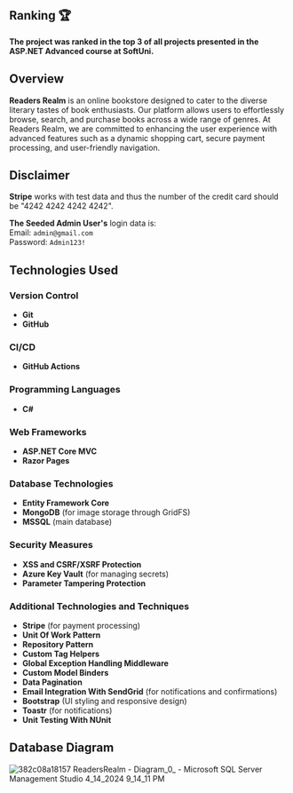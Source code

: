 ## Ranking 🏆
<b>The project was ranked in the top 3 of all projects presented in the ASP.NET Advanced course at SoftUni.</b>

## Overview

**Readers Realm** is an online bookstore designed to cater to the diverse literary tastes of book enthusiasts. Our platform allows users to effortlessly browse, search, and purchase books across a wide range of genres. At Readers Realm, we are committed to enhancing the user experience with advanced features such as a dynamic shopping cart, secure payment processing, and user-friendly navigation.

## Disclaimer
**Stripe** works with test data and thus the number of the credit card should be "4242 4242 4242 4242".

**The Seeded Admin User's** login data is:  
Email: `admin@gmail.com`  
Password: `Admin123!`

## Technologies Used

### Version Control
- **Git**
- **GitHub**

### CI/CD
- **GitHub Actions**

### Programming Languages
- **C#**

### Web Frameworks
- **ASP.NET Core MVC**
- **Razor Pages**

### Database Technologies
- **Entity Framework Core**
- **MongoDB** (for image storage through GridFS)
- **MSSQL** (main database)

### Security Measures
- **XSS and CSRF/XSRF Protection**
- **Azure Key Vault** (for managing secrets)
- **Parameter Tampering Protection**

### Additional Technologies and Techniques
- **Stripe** (for payment processing)
- **Unit Of Work Pattern**
- **Repository Pattern**
- **Custom Tag Helpers**
- **Global Exception Handling Middleware**
- **Custom Model Binders**
- **Data Pagination**
- **Email Integration With SendGrid** (for notifications and confirmations)
- **Bootstrap** (UI styling and responsive design)
- **Toastr** (for notifications)
- **Unit Testing With NUnit**

## Database Diagram
![382c08a18157 ReadersRealm - Diagram_0_ - Microsoft SQL Server Management Studio 4_14_2024 9_14_11 PM](https://github.com/deyordanov/ReadersRealm/assets/122925849/416828a8-2885-4c9e-8092-92451fe51719)


